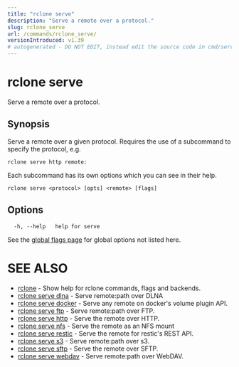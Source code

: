 ```yaml
---
title: "rclone serve"
description: "Serve a remote over a protocol."
slug: rclone_serve
url: /commands/rclone_serve/
versionIntroduced: v1.39
# autogenerated - DO NOT EDIT, instead edit the source code in cmd/serve/ and as part of making a release run "make commanddocs"
---
```

# rclone serve

Serve a remote over a protocol.

## Synopsis

Serve a remote over a given protocol. Requires the use of a
subcommand to specify the protocol, e.g.

    rclone serve http remote:

Each subcommand has its own options which you can see in their help.


```
rclone serve <protocol> [opts] <remote> [flags]
```

## Options

```
  -h, --help   help for serve
```


See the [global flags page](/flags/) for global options not listed here.

# SEE ALSO

* [rclone](/commands/rclone/)	 - Show help for rclone commands, flags and backends.
* [rclone serve dlna](/commands/rclone_serve_dlna/)	 - Serve remote:path over DLNA
* [rclone serve docker](/commands/rclone_serve_docker/)	 - Serve any remote on docker's volume plugin API.
* [rclone serve ftp](/commands/rclone_serve_ftp/)	 - Serve remote:path over FTP.
* [rclone serve http](/commands/rclone_serve_http/)	 - Serve the remote over HTTP.
* [rclone serve nfs](/commands/rclone_serve_nfs/)	 - Serve the remote as an NFS mount
* [rclone serve restic](/commands/rclone_serve_restic/)	 - Serve the remote for restic's REST API.
* [rclone serve s3](/commands/rclone_serve_s3/)	 - Serve remote:path over s3.
* [rclone serve sftp](/commands/rclone_serve_sftp/)	 - Serve the remote over SFTP.
* [rclone serve webdav](/commands/rclone_serve_webdav/)	 - Serve remote:path over WebDAV.

